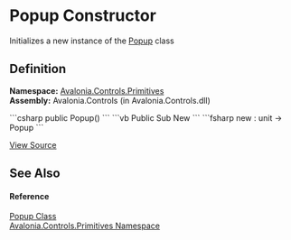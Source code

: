 # Popup Constructor


Initializes a new instance of the <a href="T_Avalonia_Controls_Primitives_Popup">Popup</a> class



## Definition
**Namespace:** <a href="N_Avalonia_Controls_Primitives">Avalonia.Controls.Primitives</a>  
**Assembly:** Avalonia.Controls (in Avalonia.Controls.dll)

<Tabs groupId="api-code-preview">
<TabItem value="csharp" label="C#">
```csharp
public Popup()
```
</TabItem>
<TabItem value="vb" label="VB">
```vb
Public Sub New
```
</TabItem>
<TabItem value="fsharp" label="F#">
```fsharp
new : unit -> Popup
```
</TabItem>
</Tabs>



<a href="https://github.com/AvaloniaUI/Avalonia/tree/master/src/Avalonia.Controls/Primitives/Popup.cs" title="View the source code">View Source</a>



## See Also


#### Reference
<a href="T_Avalonia_Controls_Primitives_Popup">Popup Class</a>  
<a href="N_Avalonia_Controls_Primitives">Avalonia.Controls.Primitives Namespace</a>  

